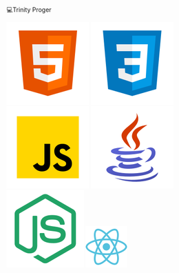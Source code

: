 💻Trinity Proger

![HTML5](html5.svg.svg) ![CSS3](css3.svg.svg) ![JavaScript](javascript.svg.svg) ![Java](java.svg) ![Node.JS](node-js.svg) ![React](react.png)
